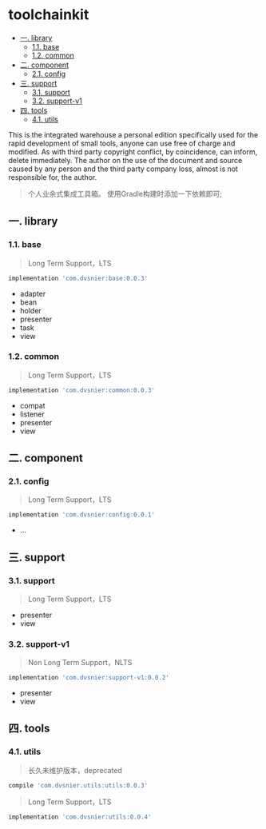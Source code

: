 # toolchainkit

- [一. library](#一-library)
  - [1.1. base](#11-base)
  - [1.2. common](#12-common)
- [二. component](#二-component)
  - [2.1. config](#21-config)
- [三. support](#三-support)
  - [3.1. support](#31-support)
  - [3.2. support-v1](#32-support-v1)
- [四. tools](#四-tools)
  - [4.1. utils](#41-utils)

This is the integrated warehouse a personal edition specifically used for the rapid development of small tools, anyone can use free of charge and modified. As with third party copyright conflict, by coincidence, can inform, delete immediately. The author on the use of the document and source caused by any person and the third party company loss, almost is not responsible for, the author.

> 个人业余式集成工具箱。
> 使用Gradle构建时添加一下依赖即可;

## 一. library

### 1.1. base

> Long Term Support，LTS

```gradle
implementation 'com.dvsnier:base:0.0.3'
```

- adapter
- bean
- holder
- presenter
- task
- view

### 1.2. common

> Long Term Support，LTS

```gradle
implementation 'com.dvsnier:common:0.0.3'
```

- compat
- listener
- presenter
- view

## 二. component

### 2.1. config

> Long Term Support，LTS

```gradle
implementation 'com.dvsnier:config:0.0.1'
```

- ...

## 三. support

### 3.1. support

> Long Term Support，LTS

- presenter
- view

### 3.2. support-v1

> Non Long Term Support，NLTS

```gradle
implementation 'com.dvsnier:support-v1:0.0.2'
```

- presenter
- view

## 四. tools

### 4.1. utils

> 长久未维护版本，deprecated

```gradle
compile 'com.dvsnier.utils:utils:0.0.3'
```

> Long Term Support，LTS

```gradle
implementation 'com.dvsnier:utils:0.0.4'
```
